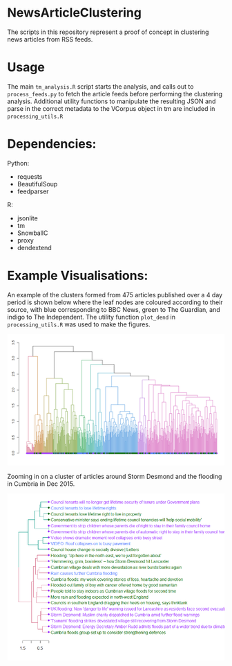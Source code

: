 # NewsArticleClustering

The scripts in this repository represent a proof of concept in clustering news articles from RSS feeds. 

# Usage 

The main `tm_analysis.R` script starts the analysis, and calls out to `process_feeds.py` to fetch the article feeds before performing the clustering analysis. Additional utility functions to manipulate the resulting JSON and parse in the correct metadata to the VCorpus object in tm are included in `processing_utils.R` 

# Dependencies:

Python: 

* requests
* BeautifulSoup
* feedparser

R: 

* jsonlite
* tm
* SnowballC
* proxy
* dendextend

# Example Visualisations:

An example of the clusters formed from 475 articles published over a 4 day period is shown below where the leaf nodes are coloured according to their source, with blue corresponding to BBC News, green to The Guardian, and indigo to The Independent. The utility function `plot_dend` in `processing_utils.R` was used to make the figures. 

![GitHub Logo](/Article_Clustering_full.png)

Zooming in on a cluster of articles around Storm Desmond and the flooding in Cumbria in Dec 2015.

![GitHub Logo](/Article_subsection_flooding.png)

